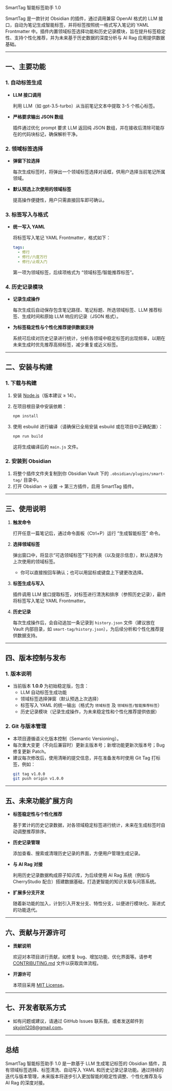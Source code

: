 SmartTag 智能标签助手 1.0

SmartTag 是一款针对 Obsidian 的插件，通过调用兼容 OpenAI 格式的 LLM 接口，自动为笔记生成智能标签，并将标签按照统一格式写入笔记的 YAML Frontmatter 中。插件内置领域标签选择功能和历史记录模块，旨在提升标签稳定性、支持个性化推荐，并为未来基于历史数据的深度分析与 AI Rag 应用提供数据基础。

---

## 一、主要功能

### 1. 自动标签生成

* **LLM 接口调用**

  利用 LLM（如 gpt-3.5-turbo）从当前笔记文本中提取 3-5 个核心标签。
* **严格要求输出 JSON 数组**

  插件通过优化 prompt 要求 LLM 返回纯 JSON 数组，并在接收后清除可能存在的代码块标记，确保解析干净。

### 2. 领域标签选择

* **弹窗下拉选择**

  每次生成标签时，将弹出一个领域标签选择对话框，供用户选择当前笔记所属领域。
* **默认预选上次使用的领域标签**

  提高操作便捷性，用户只需直接回车即可确认。

### 3. 标签写入与格式

* **统一写入 YAML**

  将标签写入笔记 YAML Frontmatter，格式如下：

  ```yaml
  tags:
    - 修行
    - 修行/六度万行
    - 修行/止观入门
  ```

  第一项为领域标签，后续项格式为 “领域标签/智能推荐标签”。

### 4. 历史记录模块

* **记录生成操作**

  每次生成后自动保存包含笔记路径、笔记标题、所选领域标签、LLM 推荐标签、生成时间和原始 LLM 响应的记录（JSON 格式）。
* **为标签稳定性与个性化推荐提供数据支持**

  系统可后续对历史记录进行统计，分析各领域中稳定标签的出现频率，以期在未来生成时优先推荐高频标签，减少重复或近义标签。

---

## 二、安装与构建

### 1. 下载与构建

1. 安装 [Node.js](https://nodejs.org/)（版本建议 ≥ 14）。
2. 在项目根目录中安装依赖：

   ```bash
   npm install
   ```
3. 使用 esbuild 进行编译（请确保已全局安装 esbuild 或在项目中正确配置）：

   ```bash
   npm run build
   ```

   这将生成编译后的 `main.js` 文件。

### 2. 安装到 Obsidian

1. 将整个插件文件夹复制到你 Obsidian Vault 下的 `.obsidian/plugins/smart-tag/` 目录中。
2. 打开 Obsidian → 设置 → 第三方插件，启用 SmartTag 插件。

---

## 三、使用说明

1. **触发命令**

   打开任意一篇笔记后，通过命令面板（Ctrl+P）运行 “生成智能标签” 命令。
2. **选择领域标签**

   弹出窗口中，将显示“可选领域标签”下拉列表（以及提示信息），默认选择为上次使用的领域标签。

   * 你可以直接按回车确认；也可以用鼠标或键盘上下键更改选择。
3. **标签生成与写入**

   插件调用 LLM 接口提取标签，对标签进行清洗和排序（参照历史记录），最终将标签写入笔记 YAML Frontmatter。
4. **历史记录**

   每次生成操作后，会自动追加一条记录到 `history.json` 文件（建议放在 Vault 内部目录，如 `smart-tag/history.json`），为后续分析和个性化推荐提供数据支持。

---

## 四、版本控制与发布

### 1. 版本说明

* 当前版本 **1.0.0** 为初始稳定版，包含：
  * LLM 自动标签生成功能
  * 领域标签选择弹窗（默认预选上次选择）
  * 标签写入 YAML 的统一输出（格式为 `领域标签` 及 `领域标签/智能推荐标签`）
  * 历史记录模块（记录生成操作，为未来稳定性和个性化推荐提供依据）

### 2. Git 与版本管理

* 本项目遵循语义化版本控制（Semantic Versioning）。
* 每次重大变更（不向后兼容时）更新主版本号；新增功能更新次版本号；Bug 修复更新 Patch。
* 建议每次修改后，使用清晰的提交信息，并在准备发布时使用 Git Tag 打标签，例如：
  ```bash
  git tag v1.0.0
  git push origin v1.0.0
  ```

---

## 五、未来功能扩展方向

* **标签稳定性与个性化推荐**

  基于累计的历史记录数据，对各领域稳定标签进行统计，未来在生成标签时自动调整推荐排序。
* **历史记录管理**

  添加查看、搜索或清理历史记录的界面，方便用户管理生成记录。
* **与 AI Rag 对接**

  利用历史记录数据构成原子知识库，为后续使用 AI Rag 系统（例如与 CherryStudio 配合）搭建数据基础，打造更智能的知识关联与问答系统。
* **扩展多分支开发**

  随着新功能的加入，计划引入开发分支、特性分支，以便进行模块化、渐进式的功能迭代。

---

## 六、贡献与开源许可

* **贡献说明**

  欢迎对本项目进行贡献，如修复 bug、增加功能、优化界面等。请参考 [CONTRIBUTING.md](https://chatgpt.com/g/g-p-67f63759d0788191b02eae1536c6ab8e-jin-hong-yu-zhi-neng-biao-qian-cha-jian/c/CONTRIBUTING.md) 文件以获取具体流程。
* **开源许可**

  本项目采用 [MIT License](https://chatgpt.com/g/g-p-67f63759d0788191b02eae1536c6ab8e-jin-hong-yu-zhi-neng-biao-qian-cha-jian/c/LICENSE)。

---

## 七、开发者联系方式

* 如有问题或建议，请通过 GitHub Issues 联系我，或者发送邮件到 [skyjin](mailto:your_email@example.com)1208@gmail.com。

---

## 总结

SmartTag 智能标签助手 1.0 是一款基于 LLM 生成笔记标签的 Obsidian 插件，具有领域标签选择、标签清洗、自动写入 YAML 和历史记录记录功能。通过持续的迭代与版本管理，未来版本将逐步引入更加智能的稳定性调整、个性化推荐及与 AI Rag 的深度对接。

